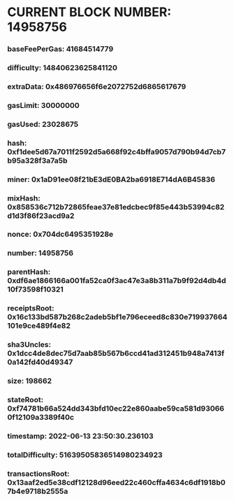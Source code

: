 # CURRENT BLOCK NUMBER: 14958756

### baseFeePerGas: 41684514779
### difficulty: 14840623625841120
### extraData: 0x486976656f6e2072752d6865617679
### gasLimit: 30000000
### gasUsed: 23028675
### hash: 0xf1dee5d67a7011f2592d5a668f92c4bffa9057d790b94d7cb7b95a328f3a7a5b
### miner: 0x1aD91ee08f21bE3dE0BA2ba6918E714dA6B45836
### mixHash: 0x858536c712b72865feae37e81edcbec9f85e443b53994c82d1d3f86f23acd9a2
### nonce: 0x704dc6495351928e
### number: 14958756
### parentHash: 0xdf6ae1866166a001fa52ca0f3ac47e3a8b311a7b9f92d4db4d10f73598f10321
### receiptsRoot: 0x16c133bd587b268c2adeb5bf1e796eceed8c830e719937664101e9ce489f4e82
### sha3Uncles: 0x1dcc4de8dec75d7aab85b567b6ccd41ad312451b948a7413f0a142fd40d49347
### size: 198662
### stateRoot: 0xf74781b66a524dd343bfd10ec22e860aabe59ca581d930660f12109a3389f40c
### timestamp: 2022-06-13 23:50:30.236103
### totalDifficulty: 51639505836514980234923
### transactionsRoot: 0x13aaf2ed5e38cdf12128d96eed22c460cffa4634c6df1918b07b4e9718b2555a
